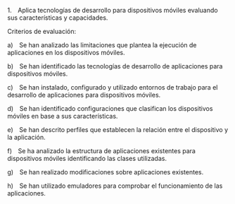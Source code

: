 1. Aplica tecnologías de desarrollo para dispositivos móviles evaluando sus características y capacidades.

Criterios de evaluación:

a) Se han analizado las limitaciones que plantea la ejecución de aplicaciones en los dispositivos móviles.

b) Se han identificado las tecnologías de desarrollo de aplicaciones para dispositivos móviles.

c) Se han instalado, configurado y utilizado entornos de trabajo para el desarrollo de aplicaciones para dispositivos móviles.

d) Se han identificado configuraciones que clasifican los dispositivos móviles en base a sus características.

e) Se han descrito perfiles que establecen la relación entre el dispositivo y la aplicación.

f) Se ha analizado la estructura de aplicaciones existentes para dispositivos móviles identificando las clases utilizadas.

g) Se han realizado modificaciones sobre aplicaciones existentes.

h) Se han utilizado emuladores para comprobar el funcionamiento de las aplicaciones.
